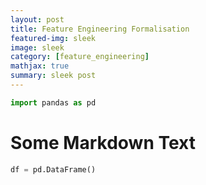```yaml
---
layout: post
title: Feature Engineering Formalisation
featured-img: sleek
image: sleek
category: [feature_engineering]
mathjax: true
summary: sleek post
---
```


```python
import pandas as pd
```

# Some Markdown Text


```python
df = pd.DataFrame()
```
